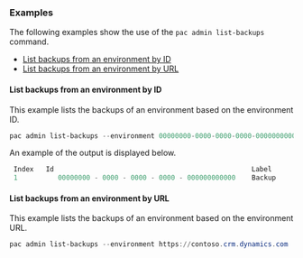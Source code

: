 ### Examples

The following examples show the use of the `pac admin list-backups` command.

- [List backups from an environment by ID](#list-backups-from-an-environment-by-id)
- [List backups from an environment by URL](#list-backups-from-an-environment-by-url)

#### List backups from an environment by ID

This example lists the backups of an environment based on the environment ID.

```powershell
pac admin list-backups --environment 00000000-0000-0000-0000-000000000000
```

An example of the output is displayed below.

```powershell
 Index   Id                                                 Label        Expiry                Point Date
 1          00000000 - 0000 - 0000 - 0000 - 000000000000    Backup       14/12/2022 12:50:38   07/12/2022 12:50:38
```

#### List backups from an environment by URL

This example lists the backups of an environment based on the environment URL.

```powershell
pac admin list-backups --environment https://contoso.crm.dynamics.com
```
